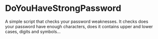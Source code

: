 # DoYouHaveStrongPassword
A simple script that checks your password weaknesses. It checks does your password have enough characters, does it contains upper and lower cases, digits and symbols...
